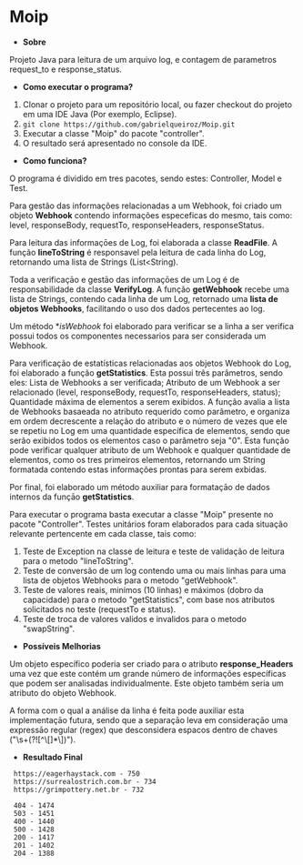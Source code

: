 # Moip

* **Sobre**

Projeto Java para leitura de um arquivo log, e contagem de parametros request_to e response_status.

* **Como executar o programa?**

1. Clonar o projeto para um repositório local, ou fazer checkout do projeto em uma IDE Java (Por exemplo, Eclipse). 
  1. ```git clone https://github.com/gabrielqueiroz/Moip.git```
2. Executar a classe "Moip" do pacote "controller".
3. O resultado será apresentado no console da IDE.

* **Como funciona?**

O programa é dividido em tres pacotes, sendo estes: Controller, Model e Test.

Para gestão das informações relacionadas a um Webhook, foi criado um objeto **Webhook** contendo informações especeficas do mesmo, tais como: level, responseBody, requestTo, responseHeaders, responseStatus.

Para leitura das informaçōes de Log, foi elaborada a classe **ReadFile**. A função **lineToString** é responsavel pela leitura de cada linha do Log, retornando uma lista de Strings (List<String).

Toda a verificaçāo e gestāo das informaçōes de um Log é de responsabilidade da classe **VerifyLog**. A função **getWebhook** recebe uma lista de Strings, contendo cada linha de um Log, retornado uma **lista de objetos Webhooks**, facilitando o uso dos dados pertecentes ao log.

Um método **isWebhook* foi elaborado para verificar se a linha a ser verifica possui todos os componentes necessarios para ser considerada um Webhook. 

Para verificação de estatísticas relacionadas aos objetos Webhook do Log, foi elaborado a função **getStatistics**. Esta possui três parâmetros, sendo eles: Lista de Webhooks a ser verificada; Atributo de um Webhook a ser relacionado (level, responseBody, requestTo, responseHeaders, status); Quantidade máxima de elementos a serem exibidos. A função avalia a lista de Webhooks basaeada no atributo requerido como parâmetro, e organiza em ordem decrescente a relação do atributo e o número de vezes que ele se repetiu no Log em uma quantidade específica de elementos, sendo que serão exibidos todos os elementos caso o parâmetro seja "0". Esta função pode verificar qualquer atributo de um Webhook e qualquer quantidade de elementos, como os tres primeiros elementos, retornando um String formatada contendo estas informações prontas para serem exbidas.

Por final, foi elaborado um método auxiliar para formataçāo de dados internos da funçāo **getStatistics**.

Para executar o programa basta executar a classe "Moip" presente no pacote "Controller". Testes unitários foram elaborados para cada situação relevante pertencente em cada classe, tais como: 
1. Teste de Exception na classe de leitura e teste de validação de leitura para o metodo "lineToString".
2. Teste de conversão de um log contendo uma ou mais linhas para uma lista de objetos Webhooks para o metodo "getWebhook".
2. Teste de valores reais, minímos (10 linhas) e máximos (dobro da capacidade) para o metodo "getStatistics", com base nos atributos solicitados no teste (requestTo e status).
3. Teste de troca de valores validos e invalidos para o metodo "swapString".

* **Possíveis Melhorias**

Um objeto específico poderia ser criado para o atributo **response_Headers** uma vez que este contém um grande número de informações específicas que podem ser analisadas individualmente. Este objeto também seria um atributo do objeto Webhook.

A forma com o qual a análise da linha é feita pode auxiliar esta implementaçāo futura, sendo que a separaçāo leva em consideraçāo uma expressāo regular (regex) que desconsidera espacos dentro de chaves ("\\s+(?![^\\[]*\\])").

* **Resultado Final**

```
 https://eagerhaystack.com - 750 
 https://surrealostrich.com.br - 734 
 https://grimpottery.net.br - 732

 404 - 1474 
 503 - 1451 
 400 - 1440 
 500 - 1428 
 200 - 1417 
 201 - 1402 
 204 - 1388
 ```
